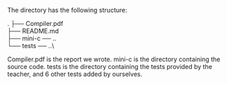 The directory has the following structure:

.
├── Compiler.pdf\
├── README.md\
├── mini-c ── ..\
└── tests ── ..\

Compiler.pdf is the report we wrote.
mini-c is the directory containing the source code.
tests is the directory containing the tests provided by the teacher, and 6 other tests added by ourselves.

